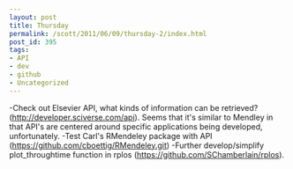 ```yaml
---
layout: post
title: Thursday
permalink: /scott/2011/06/09/thursday-2/index.html
post_id: 395
tags: 
- API
- dev
- github
- Uncategorized
---
```


-Check out Elsevier API, what kinds of information can be retrieved? (http://developer.sciverse.com/api). Seems that it's similar to Mendley in that API's are centered around specific applications being developed, unfortunately. 
-Test Carl's RMendeley package with API (https://github.com/cboettig/RMendeley.git)
-Further develop/simplify plot_throughtime function in rplos (https://github.com/SChamberlain/rplos). 